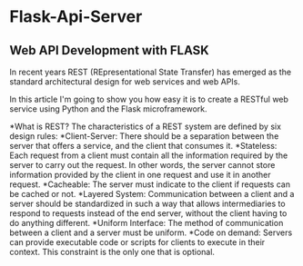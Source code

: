 # Flask-Api-Server
Web API Development with FLASK
---
In recent years REST (REpresentational State Transfer) has emerged as the standard architectural design for web services and web APIs.

In this article I'm going to show you how easy it is to create a RESTful web service using Python and the Flask microframework.

*What is REST?
The characteristics of a REST system are defined by six design rules:
  *Client-Server: There should be a separation between the server that offers a service, and the client that consumes it.
  *Stateless: Each request from a client must contain all the information required by the server to carry out the request. In other words, the server cannot store information provided by the client in one request and use it in another request.
  *Cacheable: The server must indicate to the client if requests can be cached or not.
  *Layered System: Communication between a client and a server should be standardized in such a way that allows intermediaries to respond to requests instead of the end server, without the client having to do anything different.
  *Uniform Interface: The method of communication between a client and a server must be uniform.
  *Code on demand: Servers can provide executable code or scripts for clients to execute in their context. This constraint is the only one that is optional.
